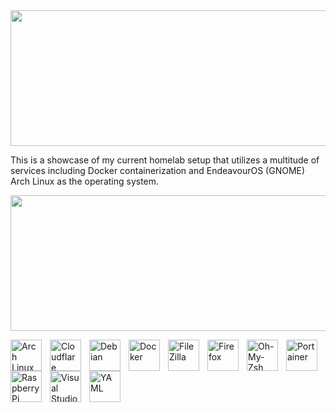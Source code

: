 <img width="810" height="217" src="https://github.com/user-attachments/assets/d35f2e80-8a4d-4a84-b283-f917afadddc6" />
<p>This is a showcase of my current homelab setup that utilizes a multitude of services including Docker containerization and EndeavourOS (GNOME) Arch Linux as the operating system.</p>

<img width="810" height="217" src="https://github.com/user-attachments/assets/32db50d3-fcf5-40cd-adac-ad7f7dea9c60" />

<p>
  <img align="left" alt="Arch Linux" title="Arch Linux" width="50px" style="padding-right:10px;" src="https://cdn.jsdelivr.net/gh/devicons/devicon@latest/icons/archlinux/archlinux-original.svg"/>
  <img align="left" alt="Cloudflare" title="Cloudflare" width="50px" style="padding-right:10px;" src="https://cdn.jsdelivr.net/gh/devicons/devicon@latest/icons/cloudflare/cloudflare-original.svg"/>
  <img align="left" alt="Debian" title="Debian" width="50px" style="padding-right:10px;" src="https://cdn.jsdelivr.net/gh/devicons/devicon@latest/icons/debian/debian-original.svg"/>
  <img align="left" alt="Docker" title="Docker" width="50px" style="padding-right:10px;" src="https://cdn.jsdelivr.net/gh/devicons/devicon@latest/icons/docker/docker-original.svg"/>
  <img align="left" alt="FileZilla" title="FileZilla" width="50px" style="padding-right:10px;" src="https://cdn.jsdelivr.net/gh/devicons/devicon@latest/icons/filezilla/filezilla-original.svg"/>
  <img align="left" alt="Firefox" title="Firefox" width="50px" style="padding-right:10px;" src="https://cdn.jsdelivr.net/gh/devicons/devicon@latest/icons/firefox/firefox-original.svg"/>
  <img align="left" alt="Oh-My-Zsh" title="Oh-My-Zsh" width="50px" style="padding-right:10px;" src="https://cdn.jsdelivr.net/gh/devicons/devicon@latest/icons/ohmyzsh/ohmyzsh-original.svg"/>
  <img align="left" alt="Portainer" title="Portainer" width="50px" style="padding-right:10px;" src="https://cdn.jsdelivr.net/gh/devicons/devicon@latest/icons/portainer/portainer-original.svg"/>
  <img align="left" alt="Raspberry Pi" title="Raspberry Pi" width="50px" style="padding-right:10px;" src="https://cdn.jsdelivr.net/gh/devicons/devicon@latest/icons/raspberrypi/raspberrypi-original.svg"/>
  <img align="left" alt="Visual Studio Code" title="Visual Studio Code" width="50px" style="padding-right:10px;" src="https://cdn.jsdelivr.net/gh/devicons/devicon@latest/icons/vscode/vscode-original.svg"/>
  <img align="left" alt="YAML" title="YAML" width="50px" style="padding-right:10px;" src="https://cdn.jsdelivr.net/gh/devicons/devicon@latest/icons/yaml/yaml-original.svg"/>
</p>
